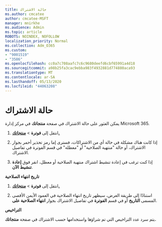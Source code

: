 ```yaml
---
title: حالة الاشتراك
ms.author: cmcatee
author: cmcatee-MSFT
manager: mnirkhe
ms.audience: Admin
ms.topic: article
ROBOTS: NOINDEX, NOFOLLOW
localization_priority: Normal
ms.collection: Adm_O365
ms.custom:
- "9001519"
- "3586"
ms.openlocfilehash: cc0a7c708aafc7c6c9680deefd6cbf65991a4d18
ms.sourcegitcommit: a98b25fa3cac9ebba983f4932881d774880aca93
ms.translationtype: MT
ms.contentlocale: ar-SA
ms.lasthandoff: 05/13/2020
ms.locfileid: "44063208"
---
```

# <a name="subscription-status"></a>حالة الاشتراك

يمكن العثور على حالة الاشتراك في صفحة **منتجاتك** في مركز إدارة Microsoft 365.

1. انتقل إلى **فوترة**  >  **[منتجاتك.](https://go.microsoft.com/fwlink/p/?linkid=842054)**

2. إذا كانت هناك مشكلة في حالة أي من الاشتراكات، فسترى إما رمز تحذير أحمر بجوار الاشتراك، أو حالة "منتهية الصلاحية" أو "معطلة" في قسم الفوترة في تفاصيل الاشتراك.

3. إذا كنت ترغب في إعادة تنشيط اشتراك منتهية الصلاحية أو معطل، انقر فوق **إعادة تنشيط الآن**.

**تاريخ انتهاء الصلاحية**

1. انتقل إلى **فوترة**  >  **[منتجاتك.](https://go.microsoft.com/fwlink/p/?linkid=842054)**

2. استنادًا إلى طريقة العرض، سيظهر تاريخ انتهاء الصلاحية في العمود الأيمن الأقصى المسمى **التاريخ** أو في قسم **الفوترة** في تفاصيل الاشتراك بجوار **انتهاء الصلاحية على**.

**التراخيص**

يتم سرد عدد التراخيص التي تم شراؤها واستخدامها حسب الاشتراك في صفحة **منتجاتك.**

